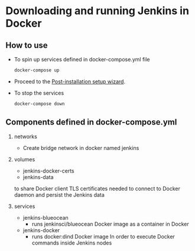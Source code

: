 # Downloading and running Jenkins in Docker

## How to use
- To spin up services defined in docker-compose.yml file

    ```bash
    docker-compose up
    ```
- Proceed to the [Post-installation setup wizard](https://www.jenkins.io/doc/book/installing/#setup-wizard).

- To stop the services 
    ```bash
    docker-compose down
    ```
    
## Components defined in docker-compose.yml

1. networks
    - Create bridge network in docker named jenkins
2. volumes 
    - jenkins-docker-certs
    - jenkins-data

    to share Docker client TLS certificates needed to connect to Docker daemon and persist the Jenkins data
3. services
    - jenkins-blueocean
      - runs jenkinsci/blueocean Docker image as a container in Docker
    - jenkins-docker
      - runs docker:dind Docker image In order to execute Docker commands inside Jenkins nodes
